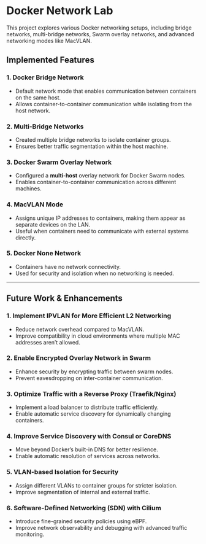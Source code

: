 # Docker Network Lab

This project explores various Docker networking setups, including bridge networks, multi-bridge networks, Swarm overlay networks, and advanced networking modes like MacVLAN.

## Implemented Features

### 1. Docker Bridge Network  
- Default network mode that enables communication between containers on the same host.  
- Allows container-to-container communication while isolating from the host network.  

### 2. Multi-Bridge Networks  
- Created multiple bridge networks to isolate container groups.  
- Ensures better traffic segmentation within the host machine.  

### 3. Docker Swarm Overlay Network  
- Configured a **multi-host** overlay network for Docker Swarm nodes.  
- Enables container-to-container communication across different machines.  

### 4. MacVLAN Mode  
- Assigns unique IP addresses to containers, making them appear as separate devices on the LAN.  
- Useful when containers need to communicate with external systems directly.  

### 5. Docker None Network  
- Containers have no network connectivity.  
- Used for security and isolation when no networking is needed.

---

## Future Work & Enhancements

### 1. Implement IPVLAN for More Efficient L2 Networking  
- Reduce network overhead compared to MacVLAN.  
- Improve compatibility in cloud environments where multiple MAC addresses aren’t allowed.  

### 2. Enable Encrypted Overlay Network in Swarm  
- Enhance security by encrypting traffic between swarm nodes.  
- Prevent eavesdropping on inter-container communication.  

### 3. Optimize Traffic with a Reverse Proxy (Traefik/Nginx)  
- Implement a load balancer to distribute traffic efficiently.  
- Enable automatic service discovery for dynamically changing containers.  

### 4. Improve Service Discovery with Consul or CoreDNS  
- Move beyond Docker’s built-in DNS for better resilience.  
- Enable automatic resolution of services across networks.  

### 5. VLAN-based Isolation for Security  
- Assign different VLANs to container groups for stricter isolation.  
- Improve segmentation of internal and external traffic.  

### 6. Software-Defined Networking (SDN) with Cilium  
- Introduce fine-grained security policies using eBPF.  
- Improve network observability and debugging with advanced traffic monitoring.
